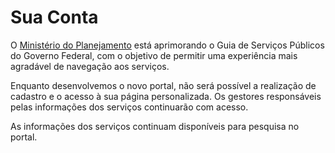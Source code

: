 Sua Conta
====

O [Ministério do Planejamento][MP] está aprimorando o Guia de Serviços Públicos do Governo Federal, com o objetivo de
permitir uma experiência mais agradável de navegação aos serviços.

Enquanto desenvolvemos o novo portal, não será possível a realização de cadastro e o acesso à sua página personalizada.
Os gestores responsáveis pelas informações dos serviços continuarão com acesso.

As informações dos serviços continuam disponíveis para pesquisa no portal.

[MP]:/orgao/ministerio-do-planejamento-orcamento-e-gestao